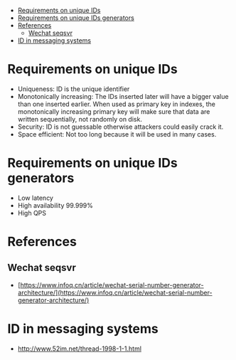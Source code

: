 - [Requirements on unique IDs](#requirements-on-unique-ids)
- [Requirements on unique IDs generators](#requirements-on-unique-ids-generators)
- [References](#references)
  - [Wechat seqsvr](#wechat-seqsvr)
- [ID in messaging systems](#id-in-messaging-systems)

# Requirements on unique IDs
* Uniqueness: ID is the unique identifier
* Monotonically increasing: The IDs inserted later will have a bigger value than one inserted earlier. When used as primary key in indexes, the monotonically increasing primary key will make sure that data are written sequentially, not randomly on disk.  
* Security: ID is not guessable otherwise attackers could easily crack it. 
* Space efficient: Not too long because it will be used in many cases. 

# Requirements on unique IDs generators
* Low latency 
* High availability 99.999%
* High QPS

# References
## Wechat seqsvr

* [https://www.infoq.cn/article/wechat-serial-number-generator-architecture/](https://www.infoq.cn/article/wechat-serial-number-generator-architecture/)

# ID in messaging systems
* http://www.52im.net/thread-1998-1-1.html